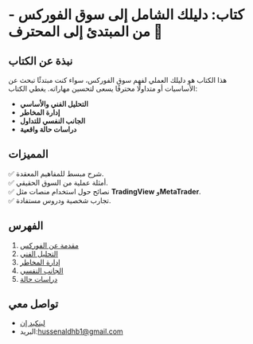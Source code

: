 # كتاب: دليلك الشامل إلى سوق الفوركس - من المبتدئ إلى المحترف 📘 

## **نبذة عن الكتاب**  
هذا الكتاب هو دليلك العملي لفهم سوق الفوركس، سواء كنت مبتدئًا تبحث عن الأساسيات أو متداولًا محترفًا يسعى لتحسين مهاراته. يغطي الكتاب:  
- **التحليل الفني والأساسي**  
- **إدارة المخاطر**  
- **الجانب النفسي للتداول**  
- **دراسات حالة واقعية**  

## **المميزات**  
✅ شرح مبسط للمفاهيم المعقدة.  
✅ أمثلة عملية من السوق الحقيقي.  
✅ نصائح حول استخدام منصات مثل **TradingView** و**MetaTrader**.  
✅ تجارب شخصية ودروس مستفادة.  

## **الفهرس**  
1. [مقدمة عن الفوركس](#مقدمة)  
2. [التحليل الفني](#التحليل-الفني)  
3. [إدارة المخاطر](#إدارة-المخاطر)  
4. [الجانب النفسي](#الجانب-النفسي)  
5. [دراسات حالة](#دراسات-حالة)  

## **تواصل معي**  
- [لينكيد إن](https://www.linkedin.com/in/hussen-aldhb-1133b6321/)  
- البريد:hussenaldhb1@gmail.com 
